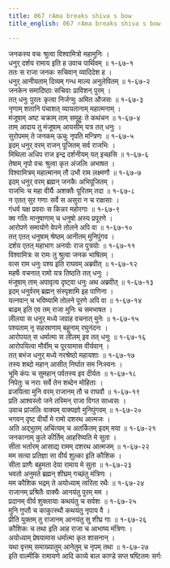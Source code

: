 ```yaml
---
title: 067 rAma breaks shiva s bow
title_english: 067 rAma breaks shiva s bow

---
```

जनकस्य वचः श्रुत्वा विश्वामित्रो महामुनिः ।  
धनुर् दर्शय रामाय इति ह उवाच पार्थिवम् ॥ १-६७-१  
ततः स राजा जनकः सचिवान् व्यादिदेश ह ।  
धनुर् आनीयताम् दिव्यम् गन्ध माल्य अनुलेपितम् ॥ १-६७-२  
जनकेन समादिष्ठाः सचिवाः प्राविशन् पुरम् ।  
तत् धनुः पुरतः कृत्वा निर्जग्मुः अमित औजसः ॥ १-६७-३  
नृणाम् शतानि पंचाशत् व्यायतानाम् महात्मनाम् ।  
मंजूषाम् अष्ट चक्राम् ताम् समूहुः ते कथंचन ॥ १-६७-४  
ताम् आदाय तु मंजूषाम् आयसीम् यत्र तत् धनुः ।  
सुरोपमम् ते जनकम् ऊचुः नृपति मन्त्रिणः ॥ १-६७-५  
इदम् धनुर् वरम् राजन् पूजितम् सर्व राजभिः ।  
मिथिला अधिप राज इन्द्र दर्शनीयम् यत् इच्छसि ॥ १-६७-६  
तेषाम् नृपो वचः श्रुत्वा कृत अंजलिः अभाषत ।  
विश्वामित्रम् महात्मानम् तौ उभौ राम लक्ष्मणौ ॥ १-६७-७  
इदम् धनुर् वरम् ब्रह्मन् जनकैः अभिपूजितम् ।  
राजभिः च महा वीर्यैः अशक्तैः पूरितम् तदा ॥ १-६७-८  
न एतत् सुर गणाः सर्वे स असुरा न च राक्षसाः ।  
गंधर्व यक्ष प्रवराः स किन्नर महोरगाः ॥ १-६७-९  
क्व गतिः मानुषाणाम् च धनुषो अस्य प्रपूरणे ।  
आरोपणे समायोगे वेपने तोलने अपि वा ॥ १-६७-१०  
तत् एतत् धनुषाम् श्रेष्ठम् आनीतम् मुनिपुंगव ।  
दर्शय एतत् महाभाग अनयोः राज पुत्रयोः ॥ १-६७-११  
विश्वामित्रः स रामः तु श्रुत्वा जनक भाषितम् ।  
वत्स राम धनुः पश्य इति राघवम् अब्रवीत् ॥ १-६७-१२  
महर्षेः वचनात् रामो यत्र तिष्ठति तत् धनुः ।  
मंजूषाम् ताम् अपावृत्य दृष्ट्वा धनुः अथ अब्रवीत् ॥ १-६७-१३  
इदम् धनुर्वरम् ब्रह्मन् संस्पृशामि इह पाणिना ।  
यत्नवान् च भविष्यामि तोलने पूरणे अपि वा ॥ १-६७-१४  
बाढम् इति एव तम् राजा मुनिः च समभाषत ।  
लीलया स धनुर् मध्ये जग्राह वचनात् मुनेः ॥ १-६७-१५  
पश्यताम् नृ सहस्राणाम् बहूनाम् रघुनंदनः ।  
आरोपयत् स धर्मात्मा स लीलम् इव तत् धनुः ॥ १-६७-१६  
आरोपयित्वा मौर्वीम् च पूरयामास वीर्यवान् ।  
तत् बभंज धनुर् मध्ये नरश्रेष्ठो महायशाः ॥ १-६७-१७  
तस्य शब्दो महान् आसीत् निर्घात सम निःस्वनः ।  
भूमि कंपः च सुमहान् पर्वतस्य इव दीर्यतः ॥ १-६७-१८  
निपेतुः च नराः सर्वे तेन शब्देन मोहिताः ।  
व्रजयित्वा मुनि वरम् राजानम् तौ च राघवौ ॥ १-६७-१९  
प्रति आश्वस्तो जने तस्मिन् राजा विगत साध्वसः ।  
उवाच प्रांजलिः वाक्यम् वाक्यज्ञो मुनिपुंगवम् ॥ १-६७-२०  
भगवन् दृष्ट वीर्यो मे रामो दशरथ आत्मजः ।  
अति अद्भुतम् अचिंत्यम् च अतर्कितम् इदम् मया ॥ १-६७-२१  
जनकानाम् कुले कीर्तिम् आहरिष्यति मे सुता ।  
सीता भर्तारम् आसाद्य रामम् दशरथ आत्मजम् ॥ १-६७-२२  
मम सत्या प्रतिज्ञा सा वीर्य शुल्का इति कौशिक ।  
सीता प्राणैः बहुमता देया रामाय मे सुता ॥ १-६७-२३  
भवतो अनुमते ब्रह्मन् शीघ्रम् गच्छंतु मंत्रिणः ।  
मम कौशिक भद्रम् ते अयोध्याम् त्वरिता रथैः ॥ १-६७-२४  
राजानम् प्रश्रितैः वाक्यैः आनयंतु पुरम् मम ।  
प्रदानम् वीर्य शुक्लायाः कथयंतु च सर्वशः ॥ १-६७-२५  
मुनि गुप्तौ च काकुत्स्थौ कथयंतु नृपाय वै ।  
प्रीति युक्तम् तु राजानम् आनयंतु सु शीघ्र गाः ॥ १-६७-२६  
कौशिकः च तथा इति आह राजा च आभाष्य मंत्रिणः ।  
अयोध्याम् प्रेषयामास धर्मात्मा कृत शासनान् ।  
यथा वृत्तम् समाख्यातुम् आनेतुम् च नृपम् तथा ॥ १-६७-२७  
इति वाल्मीकि रामायणे आदि काव्ये बाल काण्डे सप्त षष्टितमः सर्गः